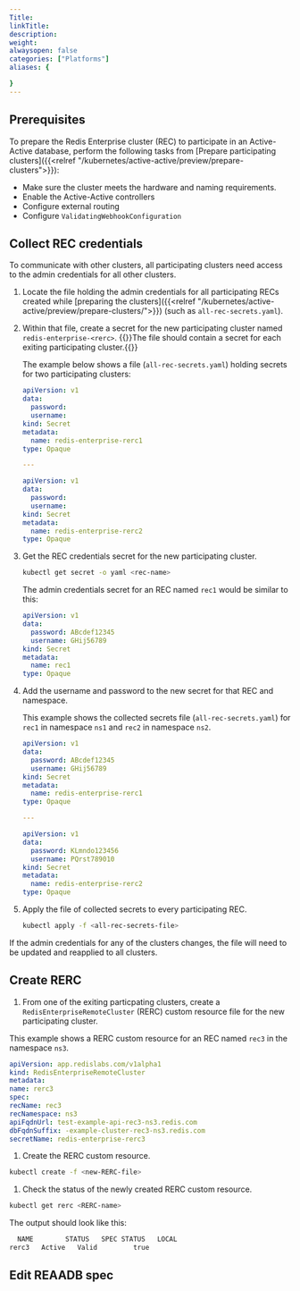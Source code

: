 ```yaml
---
Title: 
linkTitle: 
description: 
weight: 
alwaysopen: false
categories: ["Platforms"]
aliases: {

}
---
```

## Prerequisites

To prepare the Redis Enterprise cluster (REC) to participate in an Active-Active database, perform the following tasks from [Prepare participating clusters]({{<relref "/kubernetes/active-active/preview/prepare-clusters">}}):

- Make sure the cluster meets the hardware and naming requirements. 
- Enable the Active-Active controllers
- Configure external routing
- Configure `ValidatingWebhookConfiguration`


## Collect REC credentials

To communicate with other clusters, all participating clusters need access to the admin credentials for all other clusters.

1. Locate the file holding the admin credentials for all participating RECs created while [preparing the clusters]({{<relref "/kubernetes/active-active/preview/prepare-clusters/">}}) (such as `all-rec-secrets.yaml`).

1. Within that file, create a secret for the new participating cluster named `redis-enterprise-<rerc>`. 
  {{<note>}}The file should contain a secret for each exiting participating cluster.{{</note>}}

    The example below shows a file (`all-rec-secrets.yaml`) holding secrets for two participating clusters:

    ```yaml
    apiVersion: v1
    data:
      password: 
      username: 
    kind: Secret
    metadata:
      name: redis-enterprise-rerc1
    type: Opaque

    ---

    apiVersion: v1
    data:
      password: 
      username: 
    kind: Secret
    metadata:
      name: redis-enterprise-rerc2
    type: Opaque

    ```

1. Get the REC credentials secret for the new participating cluster.

    ```sh
    kubectl get secret -o yaml <rec-name>
    ```

    The admin credentials secret for an REC named `rec1` would be similar to this:

    ```yaml
    apiVersion: v1
    data:
      password: ABcdef12345
      username: GHij56789
    kind: Secret
    metadata:
      name: rec1
    type: Opaque
    ```

1. Add the username and password to the new secret for that REC and namespace.

    This example shows the collected secrets file (`all-rec-secrets.yaml`) for `rec1` in namespace `ns1` and `rec2` in namespace `ns2`.

    ```yaml
    apiVersion: v1
    data:
      password: ABcdef12345
      username: GHij56789
    kind: Secret
    metadata:
      name: redis-enterprise-rerc1
    type: Opaque

    ---

    apiVersion: v1
    data:
      password: KLmndo123456
      username: PQrst789010
    kind: Secret
    metadata:
      name: redis-enterprise-rerc2
    type: Opaque

    ```

1. Apply the file of collected secrets to every participating REC.

    ```sh
    kubectl apply -f <all-rec-secrets-file>
    ```

 If the admin credentials for any of the clusters changes, the file will need to be updated and reapplied to all clusters.

## Create RERC

1. From one of the exiting particpating clusters, create a `RedisEnterpriseRemoteCluster` (RERC) custom resource file for the new participating cluster. 

  This example shows a RERC custom resource for an REC named `rec3` in the namespace `ns3`. 

  ```yaml
  apiVersion: app.redislabs.com/v1alpha1
kind: RedisEnterpriseRemoteCluster
metadata:
  name: rerc3
spec:
  recName: rec3
  recNamespace: ns3
  apiFqdnUrl: test-example-api-rec3-ns3.redis.com
  dbFqdnSuffix: -example-cluster-rec3-ns3.redis.com
  secretName: redis-enterprise-rerc3
  ```

1. Create the RERC custom resource. 

  ```sh
  kubectl create -f <new-RERC-file>
  ```

1. Check the status of the newly created RERC custom resource.

  ```sh
  kubectl get rerc <RERC-name>
  ```

  The output should look like this: 
  ```sh
    NAME        STATUS   SPEC STATUS   LOCAL
  rerc3   Active   Valid         true
  ```

## Edit REAADB spec



